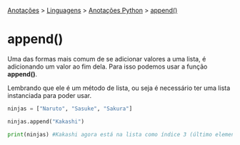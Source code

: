 <link rel="stylesheet" type="text/css" href="../../CSS/dark-theme.css">

[Anotações](../../) > [Linguagens](../Index.md) > [Anotações Python](./Index.md) > [append()](./Append.md)

# append()

Uma das formas mais comum de se adicionar valores a uma lista, é adicionando um valor ao fim dela. Para isso podemos usar a função **append()**.

Lembrando que ele é um método de lista, ou seja é necessário ter uma lista instanciada para poder usar.

```python
ninjas = ["Naruto", "Sasuke", "Sakura"]

ninjas.append("Kakashi")

print(ninjas) #Kakashi agora está na lista como índice 3 (último elemento)
```